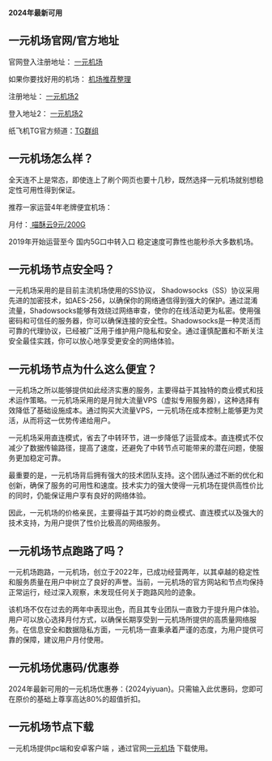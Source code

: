 **2024年最新可用**
## 一元机场官网/官方地址
官网登入注册地址： [一元机场](https://www.miaosu.xyz) 

如果你要找好用的机场： [机场推荐整理](https://github.com/jichang111111/laopai)

注册地址： [一元机场2](https://xn--4gq62f52gdss.com/)

登入地址2： [一元机场2](https://xn--4gq62f52gdss.com/)

纸飞机TG官方频道：[TG群组](https://t.me/s/yyjc_group?before=5) 


##  一元机场怎么样？
全天连不上是常态，即使连上了刷个网页也要十几秒，既然选择一元机场就别想稳定性可用性得到保证。

推荐一家运营4年老牌便宜机场：

月付：[ 喵酥云9元/200G](https://www.miaosu.xyz) 

2019年开始运营至今 国内5G口中转入口 稳定速度可靠性也能秒杀大多数机场。

## 一元机场节点安全吗？
一元机场采用的是目前主流机场使用的SS协议，
Shadowsocks（SS）协议采用先进的加密技术，如AES-256，以确保你的网络通信得到强大的保护。通过混淆流量，Shadowsocks能够有效绕过网络审查，使你的在线活动更为私密。使用强密码和可信任的服务器，你可以确保连接的安全性。Shadowsocks是一种灵活而可靠的代理协议，已经被广泛用于维护用户隐私和安全。通过谨慎配置和不断关注安全最佳实践，你可以放心地享受更安全的网络体验。

## 一元机场节点为什么这么便宜？

一元机场之所以能够提供如此经济实惠的服务，主要得益于其独特的商业模式和技术运作策略。一元机场采用的是月抛大流量VPS（虚拟专用服务器），这种选择有效降低了基础设施成本。通过购买大流量VPS，一元机场在成本控制上能够更为灵活，从而将这一优势传递给用户。

一元机场采用直连模式，省去了中转环节，进一步降低了运营成本。直连模式不仅减少了数据传输路径，提高了速度，还避免了中转节点可能带来的潜在问题，使服务更加稳定可靠。

最重要的是，一元机场背后拥有强大的技术团队支持。这个团队通过不断的优化和创新，确保了服务的可用性和速度。技术实力的强大使得一元机场在提供高性价比的同时，仍能保证用户享有良好的网络体验。

因此，一元机场的价格亲民，主要得益于其巧妙的商业模式、直连模式以及强大的技术支持，为用户提供了性价比极高的网络服务。
## 一元机场节点跑路了吗？ 
一元机场跑路，一元机场，创立于2022年，已成功经营两年，以其卓越的稳定性和服务质量在用户中树立了良好的声誉。当前，一元机场的官方网站和节点均保持正常运行，经过深入观察，未发现任何关于跑路风险的迹象。

该机场不仅在过去的两年中表现出色，而且其专业团队一直致力于提升用户体验。用户可以放心选择月付方式，以确保长期享受到一元机场所提供的高质量网络服务。在信息安全和数据隐私方面，一元机场一直秉承着严谨的态度，为用户提供可靠的保障，建议用户月付使用。
## 一元机场优惠码/优惠券
2024年最新可用的一元机场优惠券：{2024yiyuan}。只需输入此优惠码，您即可在原价的基础上尊享高达80%的超值折扣。
## 一元机场节点下载
一元机场提供pc端和安卓客户端 ，通过官网[一元机场](https://xn--4gq62f52gdss.com/) 下载使用。
